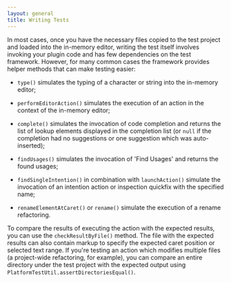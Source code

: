 ```yaml
---
layout: general
title: Writing Tests
---
```


In most cases, once you have the necessary files copied to the test project and loaded into the in-memory editor, writing the test itself involves invoking your plugin code and has few dependencies on the test framework.
However, for many common cases the framework provides helper methods that can make testing easier:

*  ```type()``` simulates the typing of a character or string into the in-memory editor;

*  ```performEditorAction()``` simulates the execution of an action in the context of the in-memory editor;

*  ```complete()``` simulates the invocation of code completion and returns the list of lookup elements displayed in the completion list (or ```null``` if the completion had no suggestions or one suggestion which was auto-inserted);

*  ```findUsages()``` simulates the invocation of 'Find Usages' and returns the found usages;

*  ```findSingleIntention()``` in combination with ```launchAction()``` simulate the invocation of an intention action or inspection quickfix with the specified name;

*  ```renameElementAtCaret()``` or ```rename()``` simulate the execution of a rename refactoring.

To compare the results of executing the action with the expected results, you can use the ```checkResultByFile()``` method.
The file with the expected results can also contain markup to specify the expected caret position or selected text range.
If you're testing an action which modifies multiple files (a project-wide refactoring, for example), you can compare an entire directory under the test project with the expected output using ```PlatformTestUtil.assertDirectoriesEqual()```.
